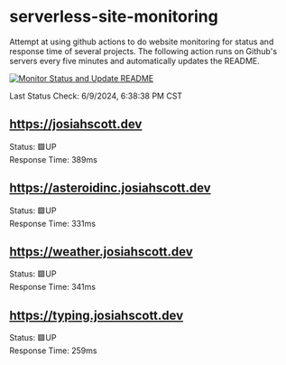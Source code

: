 # serverless-site-monitoring
Attempt at using github actions to do website monitoring for status and response time of several projects. The following action runs on Github's servers every five minutes and automatically updates the README.  

[![Monitor Status and Update README](https://github.com/JosiahSco/serverless-site-monitoring/actions/workflows/monitor.yaml/badge.svg)](https://github.com/JosiahSco/serverless-site-monitoring/actions/workflows/monitor.yaml)

Last Status Check: 6/9/2024, 6:38:38 PM CST

## https://josiahscott.dev
Status: 🟩UP  
Response Time: 389ms

## https://asteroidinc.josiahscott.dev
Status: 🟩UP  
Response Time: 331ms

## https://weather.josiahscott.dev
Status: 🟩UP  
Response Time: 341ms

## https://typing.josiahscott.dev
Status: 🟩UP  
Response Time: 259ms

